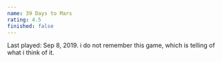 ```yaml
---
name: 39 Days to Mars
rating: 4.5
finished: false
---
```


Last played: Sep 8, 2019. i do not remember this game, which is telling of what i think of it.
